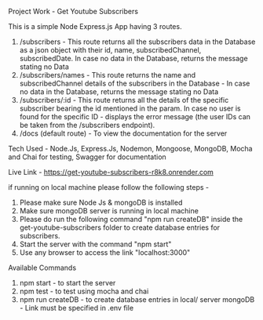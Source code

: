 Project Work - Get Youtube Subscribers

This is a simple Node Express.js App having 3 routes.

1. /subscribers - This route returns all the subscribers data in the Database as a json object with their id, name, subscribedChannel, subscribedDate. In case no data in the Database, returns the message stating no Data
2. /subscribers/names - This route returns the name and subscribedChannel details of the subscribers in the Database - In case no data in the Database, returns the message stating no Data
3. /subscribers/:id - This route returns all the details of the specific subscriber bearing the id mentioned in the param. In case no user is found for the specific ID - displays the error message (the user IDs can be taken from the /subscribers endpoint).
4. /docs (default route) - To view the documentation for the server

Tech Used - Node.Js, Express.Js, Nodemon, Mongoose, MongoDB, Mocha and Chai for testing, Swagger for documentation

Live Link - https://get-youtube-subscribers-r8k8.onrender.com

if running on local machine please follow the following steps - 
1. Please make sure Node Js & mongoDB is installed
2. Make sure mongoDB server is running in local machine
3. Please do run the following command "npm run createDB" inside the get-youtube-subscribers folder to create database entries for subscribers.
4. Start the server with the command "npm start"
5. Use any browser to access the link "localhost:3000"
   
Available Commands
1. npm start - to start the server
2. npm test - to test using mocha and chai
3. npm run createDB - to create database entries in local/ server mongoDB - Link must be specified in .env file
